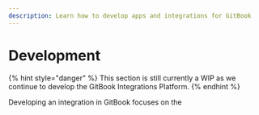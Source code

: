 ```yaml
---
description: Learn how to develop apps and integrations for GitBook
---
```


# Development

{% hint style="danger" %}
This section is still currently a WIP as we continue to develop the GitBook Integrations Platform.
{% endhint %}

Developing an integration in GitBook focuses on the&#x20;

